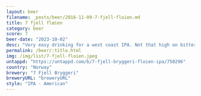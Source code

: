 ```yaml
---
layout: beer
filename: _posts/beer/2016-11-09-7-fjell-floien.md
title: 7 fjell fløien
category: beer
score: 7
beer-date: "2023-10-02"
desc: "Very easy drinking for a west coast IPA. Not that high on bitterness"
permalink: /beer/:title.html
img: /img/list/7-fjell-floien.jpeg
untappd: "https://untappd.com/b/7-fjell-bryggeri-floien-ipa/750296"
country: "Norway"
brewery: "7 Fjell Bryggeri"
breweryURL: "breweryURL"
style: "IPA - American"
---
```

